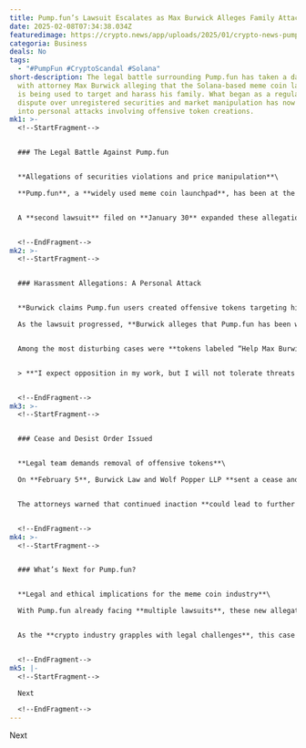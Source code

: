 ```yaml
---
title: Pump.fun’s Lawsuit Escalates as Max Burwick Alleges Family Attacks
date: 2025-02-08T07:34:38.034Z
featuredimage: https://crypto.news/app/uploads/2025/01/crypto-news-pump.fun-option03-1380x820.webp
categoria: Business
deals: No
tags:
  - "#PumpFun #CryptoScandal #Solana"
short-description: The legal battle surrounding Pump.fun has taken a dark turn,
  with attorney Max Burwick alleging that the Solana-based meme coin launchpad
  is being used to target and harass his family. What began as a regulatory
  dispute over unregistered securities and market manipulation has now escalated
  into personal attacks involving offensive token creations.
mk1: >-
  <!--StartFragment-->


  ### The Legal Battle Against Pump.fun


  **Allegations of securities violations and price manipulation**\

  **Pump.fun**, a **widely used meme coin launchpad**, has been at the center of legal scrutiny. **Burwick Law and Wolf Popper LLP** filed the **first lawsuit on January 16**, accusing the platform of **facilitating the sale of unregistered securities** and **artificially inflating token prices before sudden crashes**.


  A **second lawsuit** filed on **January 30** expanded these allegations, claiming **Pump.fun operated a pump-and-dump scheme**, extracting nearly **$500 million in fees** while aggressively promoting tokens that eventually lost most of their value. **Investor Diego Aguilar**, a plaintiff in the case, cited **significant losses** on **Fwog and Griffain**, two tokens that allegedly surged due to promotions before crashing.


  <!--EndFragment-->
mk2: >-
  <!--StartFragment-->


  ### Harassment Allegations: A Personal Attack


  **Burwick claims Pump.fun users created offensive tokens targeting his family**\

  As the lawsuit progressed, **Burwick alleges that Pump.fun has been weaponized against him and his family**. According to his claims, users **created tokens referencing his cognitively disabled sister and his widowed mother**, seemingly in an attempt to **intimidate and harass him**.


  Among the most disturbing cases were **tokens labeled “Help Max Burwick Sister (Rachel)” and “Max Burwick Retard Sister (Rachel),”** as well as others that allegedly **used his mother’s image**. In a statement to **crypto.news**, Burwick condemned the attacks:


  > **"I expect opposition in my work, but I will not tolerate threats and harassment directed at my family."**


  <!--EndFragment-->
mk3: >-
  <!--StartFragment-->


  ### Cease and Desist Order Issued


  **Legal team demands removal of offensive tokens**\

  On **February 5**, Burwick Law and Wolf Popper LLP **sent a cease and desist letter** to **Pump.fun’s operator, Baton Corporation Ltd.** The letter **demanded the immediate removal** of **multiple tokens allegedly misusing names**, including **Dogshit2 and other offensive token deployments**.


  The attorneys warned that continued inaction **could lead to further legal consequences**, arguing that these token creations were not only **deceptive but also legally actionable** under U.S. law.


  <!--EndFragment-->
mk4: >-
  <!--StartFragment-->


  ### What’s Next for Pump.fun?


  **Legal and ethical implications for the meme coin industry**\

  With Pump.fun already facing **multiple lawsuits**, these new allegations **further complicate the platform’s future**. If proven, the creation of **harassing and defamatory tokens** could lead to **additional legal liabilities**, raising concerns over **the risks of unregulated token launchpads**.


  As the **crypto industry grapples with legal challenges**, this case highlights the **darker side of decentralized platforms**, where anonymity can sometimes **enable harassment and unethical behavior**. Whether **Pump.fun takes corrective action** or **faces greater regulatory pressure** remains to be seen.


  <!--EndFragment-->
mk5: |-
  <!--StartFragment-->

  Next

  <!--EndFragment-->
---
```

<!--StartFragment-->

Next

<!--EndFragment-->